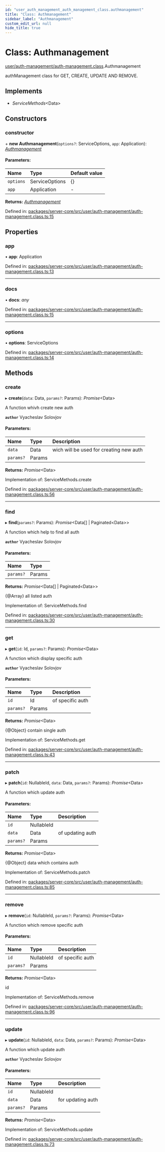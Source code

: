 ```yaml
---
id: "user_auth_management_auth_management_class.authmanagement"
title: "Class: Authmanagement"
sidebar_label: "Authmanagement"
custom_edit_url: null
hide_title: true
---
```


# Class: Authmanagement

[user/auth-management/auth-management.class](../modules/user_auth_management_auth_management_class.md).Authmanagement

authManagement class for GET, CREATE, UPDATE AND REMOVE.

## Implements

* *ServiceMethods*<Data\>

## Constructors

### constructor

\+ **new Authmanagement**(`options?`: ServiceOptions, `app`: Application): [*Authmanagement*](user_auth_management_auth_management_class.authmanagement.md)

#### Parameters:

Name | Type | Default value |
:------ | :------ | :------ |
`options` | ServiceOptions | {} |
`app` | Application | - |

**Returns:** [*Authmanagement*](user_auth_management_auth_management_class.authmanagement.md)

Defined in: [packages/server-core/src/user/auth-management/auth-management.class.ts:15](https://github.com/xr3ngine/xr3ngine/blob/65dfcf39a/packages/server-core/src/user/auth-management/auth-management.class.ts#L15)

## Properties

### app

• **app**: Application

Defined in: [packages/server-core/src/user/auth-management/auth-management.class.ts:13](https://github.com/xr3ngine/xr3ngine/blob/65dfcf39a/packages/server-core/src/user/auth-management/auth-management.class.ts#L13)

___

### docs

• **docs**: *any*

Defined in: [packages/server-core/src/user/auth-management/auth-management.class.ts:15](https://github.com/xr3ngine/xr3ngine/blob/65dfcf39a/packages/server-core/src/user/auth-management/auth-management.class.ts#L15)

___

### options

• **options**: ServiceOptions

Defined in: [packages/server-core/src/user/auth-management/auth-management.class.ts:14](https://github.com/xr3ngine/xr3ngine/blob/65dfcf39a/packages/server-core/src/user/auth-management/auth-management.class.ts#L14)

## Methods

### create

▸ **create**(`data`: Data, `params?`: Params): *Promise*<Data\>

A function whivh create new auth

**`author`** Vyacheslav Solovjov

#### Parameters:

Name | Type | Description |
:------ | :------ | :------ |
`data` | Data | wich will be used for creating new auth   |
`params?` | Params |  |

**Returns:** *Promise*<Data\>

Implementation of: ServiceMethods.create

Defined in: [packages/server-core/src/user/auth-management/auth-management.class.ts:56](https://github.com/xr3ngine/xr3ngine/blob/65dfcf39a/packages/server-core/src/user/auth-management/auth-management.class.ts#L56)

___

### find

▸ **find**(`params?`: Params): *Promise*<Data[] \| Paginated<Data\>\>

A function which help to find all auth

**`author`** Vyacheslav Solovjov

#### Parameters:

Name | Type |
:------ | :------ |
`params?` | Params |

**Returns:** *Promise*<Data[] \| Paginated<Data\>\>

{@Array} all listed auth

Implementation of: ServiceMethods.find

Defined in: [packages/server-core/src/user/auth-management/auth-management.class.ts:30](https://github.com/xr3ngine/xr3ngine/blob/65dfcf39a/packages/server-core/src/user/auth-management/auth-management.class.ts#L30)

___

### get

▸ **get**(`id`: Id, `params?`: Params): *Promise*<Data\>

A function which display specific auth

**`author`** Vyacheslav Solovjov

#### Parameters:

Name | Type | Description |
:------ | :------ | :------ |
`id` | Id | of specific auth   |
`params?` | Params |  |

**Returns:** *Promise*<Data\>

{@Object} contain single auth

Implementation of: ServiceMethods.get

Defined in: [packages/server-core/src/user/auth-management/auth-management.class.ts:43](https://github.com/xr3ngine/xr3ngine/blob/65dfcf39a/packages/server-core/src/user/auth-management/auth-management.class.ts#L43)

___

### patch

▸ **patch**(`id`: NullableId, `data`: Data, `params?`: Params): *Promise*<Data\>

A function which update auth

#### Parameters:

Name | Type | Description |
:------ | :------ | :------ |
`id` | NullableId |  |
`data` | Data | of updating auth   |
`params?` | Params |  |

**Returns:** *Promise*<Data\>

{@Object} data which contains auth

Implementation of: ServiceMethods.patch

Defined in: [packages/server-core/src/user/auth-management/auth-management.class.ts:85](https://github.com/xr3ngine/xr3ngine/blob/65dfcf39a/packages/server-core/src/user/auth-management/auth-management.class.ts#L85)

___

### remove

▸ **remove**(`id`: NullableId, `params?`: Params): *Promise*<Data\>

A function which remove specific auth

#### Parameters:

Name | Type | Description |
:------ | :------ | :------ |
`id` | NullableId | of specific auth   |
`params?` | Params |  |

**Returns:** *Promise*<Data\>

id

Implementation of: ServiceMethods.remove

Defined in: [packages/server-core/src/user/auth-management/auth-management.class.ts:96](https://github.com/xr3ngine/xr3ngine/blob/65dfcf39a/packages/server-core/src/user/auth-management/auth-management.class.ts#L96)

___

### update

▸ **update**(`id`: NullableId, `data`: Data, `params?`: Params): *Promise*<Data\>

A function which update auth

**`author`** Vyacheslav Solovjov

#### Parameters:

Name | Type | Description |
:------ | :------ | :------ |
`id` | NullableId |  |
`data` | Data | for updating auth   |
`params?` | Params |  |

**Returns:** *Promise*<Data\>

Implementation of: ServiceMethods.update

Defined in: [packages/server-core/src/user/auth-management/auth-management.class.ts:73](https://github.com/xr3ngine/xr3ngine/blob/65dfcf39a/packages/server-core/src/user/auth-management/auth-management.class.ts#L73)
